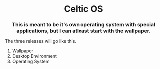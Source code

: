 <h1 align="center">Celtic OS</h1>
<h3 align="center">This is meant to be it's own operating system with special applications, but I can atleast start with the wallpaper.</h3>

<p align="left">

The three releases will go like this.
1. Wallpaper
2. Desktop Environment
3. Operating System
</p>
